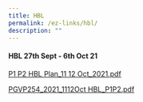 ```yaml
---
title: HBL
permalink: /ez-links/hbl/
description: ""
---
```

#### HBL 27th Sept - 6th Oct 21

[P1 P2 HBL Plan_11 12 Oct_2021.pdf](/files/P1%20%20P2%20HBL%20Plan_11%20%2012%20Oct_2021.pdf)

[PGVP254_2021_1112Oct HBL_P1P2.pdf](/files/PGVP254_2021_1112Oct%20HBL_P1P2.pdf)
